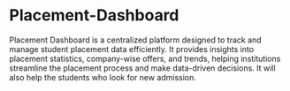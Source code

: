 # Placement-Dashboard
Placement Dashboard is a centralized platform designed to track and manage student placement data efficiently. It provides insights into placement statistics, company-wise offers, and trends, helping institutions streamline the placement process and make data-driven decisions. It will also help the students who look for new admission.
